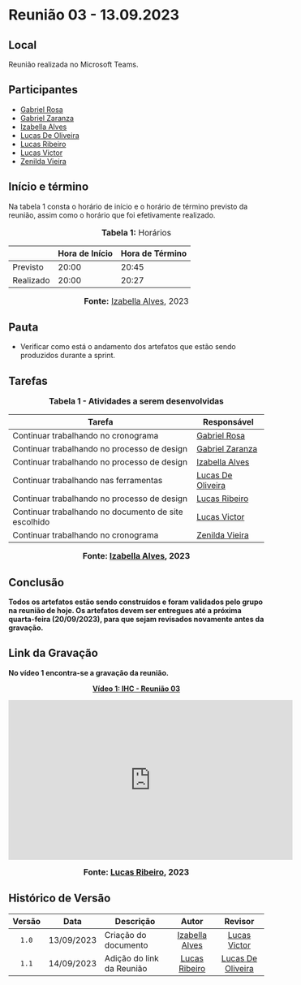 # Reunião 03 - 13.09.2023

## Local

Reunião realizada no Microsoft Teams.

## Participantes

* [Gabriel Rosa](https://github.com/gabrielrosa09)
* [Gabriel Zaranza](https://github.com/GZaranza)
* [Izabella Alves](https://github.com/izabellaalves)
* [Lucas De Oliveira](https://github.com/LucasOliveiraDiasMarquesFerreira)
* [Lucas Ribeiro](https://github.com/lucassouzs)
* [Lucas Victor](https://github.com/Lucas13032003)
* [Zenilda Vieira](https://github.com/zenildavieira)
  
## Início e término

Na tabela 1 consta o horário de início e o horário de término previsto da reunião, assim como o horário que foi efetivamente realizado.

<div align="center">
<font size="3"><p style="text-align: center"><b>Tabela 1:</b> Horários</p></font>

<table>
    <thead>
        <tr>
            <th></th>
            <th>Hora de Início</th>
            <th>Hora de Término</th>
        </tr>
    </thead>
    <tbody>
        <tr>
            <td>Previsto</td>
            <td>20:00</td>
            <td>20:45</td>
        </tr>
        <tr>
            <td>Realizado</td>
            <td>20:00</td>
            <td>20:27</td>
        </tr>
    </tbody>
</table>

<font size="3"><p style="text-align: center"><b>Fonte:</b> <a href="https://github.com/izabellaalves">Izabella Alves</a>, 2023</p></font>
</div>

## Pauta

* Verificar como está o andamento dos artefatos que estão sendo produzidos durante a sprint.

## Tarefas

<div align="center">
<font size="3"><p style="text-align: center"><b>Tabela 1 - Atividades a serem desenvolvidas</p></font>

<table>
    <thead>
        <tr>
            <th>Tarefa</th>
            <th>Responsável</th>
        </tr>
    </thead>
    <tbody>
        <tr>
            <td>Continuar trabalhando no cronograma</td>
            <td><a href="https://github.com/gabrielrosa09">Gabriel Rosa</a></td>
        </tr>
        <tr>
            <td>Continuar trabalhando no processo de design</td>
            <td><a href="https://github.com/GZaranza">Gabriel Zaranza</a></td>
        </tr>
        <tr>
            <td>Continuar trabalhando no processo de design</td>
            <td><a href="https://github.com/izabellaalves">Izabella Alves</a></td>
        </tr>
        <tr>
            <td>Continuar trabalhando nas ferramentas</td>
            <td><a href="https://github.com/LucasOliveiraDiasMarquesFerreira">Lucas De Oliveira</a></td>
        </tr>
        <tr>
            <td>Continuar trabalhando no processo de design</td>
            <td><a href="https://github.com/lucassouzs">Lucas Ribeiro</a></td>
        </tr>
        <tr>
            <td>Continuar trabalhando no documento de site escolhido</td>
            <td><a href="https://github.com/Lucas13032003">Lucas Victor</a></td>
        </tr>
        <tr>
            <td>Continuar trabalhando no cronograma</td>
            <td><a href="https://github.com/zenildavieira">Zenilda Vieira</a></td>
        </tr>
    </tbody>
</table>

<font size="3"><p style="text-align: center"><b>Fonte:</b> <a href="https://github.com/izabellaalves">Izabella Alves</a>, 2023</p></font>
</div>

## Conclusão

Todos os artefatos estão sendo construídos e foram validados pelo grupo na reunião de hoje. Os artefatos devem ser entregues até a próxima quarta-feira (20/09/2023), para que sejam revisados novamente antes da gravação.

## Link da Gravação

No vídeo 1 encontra-se a gravação da reunião.

<div align="center">
<p style="text-align: center"><a href="https://youtu.be/Apt_5SeyBb8" target="blanket"><b>Vídeo 1:</b> IHC - Reunião 03</a></p>

<iframe width="560" height="315" src="https://www.youtube.com/embed/Apt_5SeyBb8" title="Apresentação 1" frameborder="0" allow="accelerometer; autoplay; clipboard-write; encrypted-media; gyroscope; picture-in-picture; web-share" allowfullscreen></iframe>

<font size="3"><p style="text-align: center"><b>Fonte:</b> <a href="https://github.com/lucassouzs">Lucas Ribeiro</a>, 2023</p></font>
</div >

## Histórico de Versão

| Versão | Data       | Descrição                 |                       Autor                        |                                 Revisor                                  |
| :----: | ---------- | ------------------------- | :------------------------------------------------: | :----------------------------------------------------------------------: |
| `1.0`  | 13/09/2023 | Criação do documento      | [Izabella Alves](https://github.com/izabellaalves) |             [Lucas Victor](https://github.com/Lucas13032003)             |
| `1.1`  | 14/09/2023 | Adição do link da Reunião |   [Lucas Ribeiro](https://github.com/lucassouzs)   | [Lucas De Oliveira](https://github.com/LucasOliveiraDiasMarquesFerreira) |
